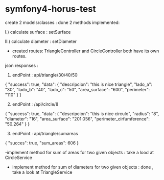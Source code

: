 # symfony4-horus-test


 create 2 models/classes : done
 2 methods implemented:

I.) calculate surface  : setSurface

II.) calculate diameter : setDiameter

- created routes:  TriangleController and CircleController both have its own routes.


json responses : 

1. endPoint : api/triangle/30/40/50

{
    "success": true,
    "data": {
        "descripcion": "this is nice triangle",
        "lado_a": "30",
        "lado_b": "40",
        "lado_c": "50",
        "area_surface": "600",
        "perimeter": "110"
    }
}

2. endPoint : /api/circle/8

{
    "success": true,
    "data": {
        "descripcion": "this is nice circulo",
        "radius": "8",
        "diameter": "16",
        "area_surface": "201.056",
        "perimeter_cirfumference": "50.264"
    }
}

3. endPoint : api/triangle/sumareas




{
    "succes": true,
    "sum_areas": 606
}




 -implement method for sum of areas for two given objects : take a lood at CircleService
 

- implement method for sum of diameters for two given objects : done , take a look at TriangleService
